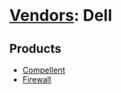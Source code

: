 # [Vendors](README.md): Dell

## Products

- [Compellent](../products/6035c618-fa36-4aeb-82d1-128ef236c0e9.md)
- [Firewall](../products/b1639f7f-4c11-4d29-ab69-368cf0e05e25.md)
